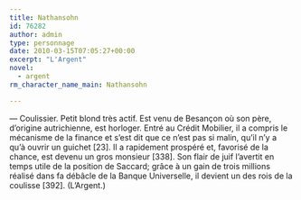 ```yaml
---
title: Nathansohn
id: 76282
author: admin
type: personnage
date: 2010-03-15T07:05:27+00:00
excerpt: "L'Argent"
novel:
  - argent
rm_character_name_main: Nathansohn

---
```

— Coulissier. Petit blond très actif. Est venu de Besançon où son père, d&rsquo;origine autrichienne, est horloger. Entré au Crédit Mobilier, il a compris le mécanisme de la finance et s&rsquo;est dit que ce n&rsquo;est pas si malin, qu&rsquo;il n&rsquo;y a qu&rsquo;à ouvrir un guichet [23]. Il a rapidement prospéré et, favorisé de la chance, est devenu un gros monsieur [338]. Son flair de juif l&rsquo;avertit en temps utile de la position de Saccard; grâce à un gain de trois millions réalisé dans fa débâcle de la Banque Universelle, il devient un des rois de la coulisse [392]. (L&rsquo;Argent.)